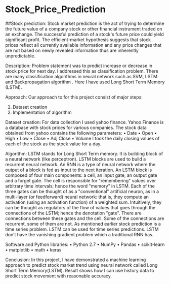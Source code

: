 # Stock_Price_Prediction

##Stock prediction:
                  Stock market prediction is the act of trying to determine the future 
                  value of a company stock or other financial instrument traded on an exchange. 
                  The successful prediction of a stock's future price could yield significant profit. 
                  The efficient-market hypothesis suggests that stock prices reflect all currently available
                  information and any price changes that are not based on newly revealed information thus are 
                  inherently unpredictable. 
                  
                  
Description:
                Problem statement was to predict increase or decrease in stock price for next day.
                I addressed this as classification problem. There are many classification algorithms in neural
                network such as SVM, LSTM and Backpropagation algorithm . Here I have used Long Short Term Memory (LSTM).


Approach:
             Our approach to for this project consist of major steps:
1.	Dataset creation
2.	Implementation of algorithm


Dataset creation:
             For data collection I used yahoo finance. Yahoo Finance is a database with stock prices for various companies.
The stock data obtained from yahoo contains the following parameters:
      •	Date
      •	Open
      •	High
      •	Low
      •	Close
      •	Adj Close
      •	Volume
I took the daily closing values of each of the stock as the stock value for a day.


Algorithm:
               LSTM stands for Long Short Term memory. It is building block of a neural network (like perceptron). 
               LSTM blocks are used to build a recurrent neural network. An RNN is a type of neural network where 
               the output of a block is fed as input to the next iteration. An LSTM block is composed of four main 
               components: a cell, an input gate, an output gate and a forget gate. The cell is responsible for
               "remembering" values over arbitrary time intervals; hence the word "memory" in LSTM. 
               Each of the three gates can be thought of as a "conventional" artificial neuron, as in a multi-layer
               (or feedforward) neural network: that is, they compute an activation (using an activation function) 
               of a weighted sum. Intuitively, they can be thought as regulators of the flow of values 
               that goes through the connections of the LSTM; hence the denotation "gate". 
               There are connections between these gates and the cell. Some of the connections are recurrent, some of them are not.
                   As mentioned earlier stock prediction is a time series problem. LSTM can be used for time series predictions. 
               LSTM don’t have the vanishing gradient problem which a traditional RNN has.


Software and Python libraries:
        •	Python 2.7
        •	NumPy
        •	Pandas
        •	scikit-learn
        •	matplotlib
        •	math
        •	keras

Conclusion:
                 In this project, I have demonstrated a machine learning approach to predict stock market trend using neural
                 network called Long Short Term Memory(LSTM). Result shows how I can use history data to predict stock movement
                 with reasonable accuracy.
